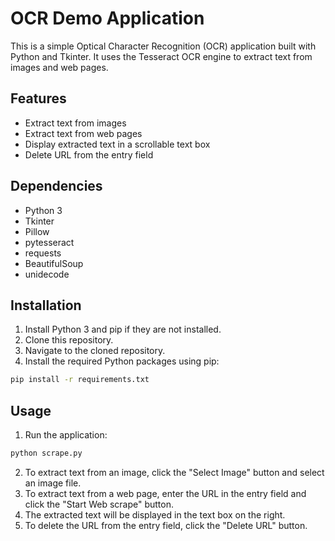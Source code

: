 # OCR Demo Application

This is a simple Optical Character Recognition (OCR) application built with Python and Tkinter. It uses the Tesseract OCR engine to extract text from images and web pages.

## Features

- Extract text from images
- Extract text from web pages
- Display extracted text in a scrollable text box
- Delete URL from the entry field

## Dependencies

- Python 3
- Tkinter
- Pillow
- pytesseract
- requests
- BeautifulSoup
- unidecode

## Installation

1. Install Python 3 and pip if they are not installed.
2. Clone this repository.
3. Navigate to the cloned repository.
4. Install the required Python packages using pip:

```bash
pip install -r requirements.txt
```

## Usage

1. Run the application:

```bash
python scrape.py
```

2. To extract text from an image, click the "Select Image" button and select an image file.
3. To extract text from a web page, enter the URL in the entry field and click the "Start Web scrape" button.
4. The extracted text will be displayed in the text box on the right.
5. To delete the URL from the entry field, click the "Delete URL" button.


